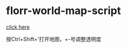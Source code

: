 # florr-world-map-script

[click here](https://raw.githubusercontent.com/cute-lelml/florr-world-map-script/main/florr-world-map.js)

按Ctrl+Shift+'打开地图，+-号调整透明度
